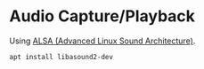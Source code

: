 # Audio Capture/Playback

Using [ALSA (Advanced Linux Sound Architecture)](http://alsa-project.org).

    apt install libasound2-dev
